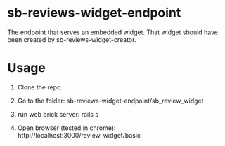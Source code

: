 # sb-reviews-widget-endpoint
The endpoint that serves an embedded widget. That widget should have been created by sb-reviews-widget-creator.

# Usage
1) Clone the repo.

2) Go to the folder: sb-reviews-widget-endpoint/sb_review_widget

3) run web brick server: rails s

4) Open browser (tested in chrome): http://localhost:3000/review_widget/basic




